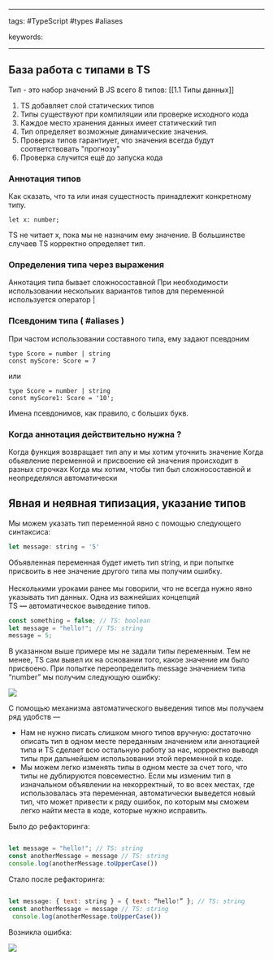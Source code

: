 ____

tags: #TypeScript #types #aliases

keywords:

_____

## База работа с типами в TS

Тип - это набор значений
В JS всего 8 типов: [[1.1 Типы данных]]

1. TS добавляет слой статических типов
2. Типы существуют при компиляции или проверке исходного кода
3. Каждое место хранения данных имеет статический тип
4. Тип определяет возможные динамические значения.
5. Проверка типов гарантиует, что значения всегда будут соответствовать "прогнозу"
6. Проверка случится ещё до запуска кода

### Аннотация типов

Как сказать, что та или иная сущестность принадлежит конкретному типу.
~~~
let x: number;
~~~

TS не читает x, пока мы не назначим ему значение.
В большинстве случаев TS корректно определяет тип.

### Определения типа через выражения

Аннотация типа бывает сложносоставной
При необходимости использовании нескольких вариантов типов для переменной используется оператор |

### Псевдоним типа ( #aliases )

При частом использовании составного типа, ему задают псевдоним
~~~
type Score = number | string
const myScore: Score = 7
~~~
или
~~~
type Score = number | string
const myScore1: Score = '10';
~~~

Имена псевдонимов, как правило, с больших букв.

### Когда аннотация действительно нужна ?

Когда функция возвращает тип any и мы хотим уточнить значение
Когда обьявление переменной и присвоение ей значения происходит в разных строчках
Когда мы хотим, чтобы тип был сложносоставной и неопределялся автоматически

## Явная и неявная типизация, указание типов

Мы можем указать тип переменной явно с помощью следующего синтаксиса:

```javascript
let message: string = '5'
```

Объявленная переменная будет иметь тип string, и при попытке присвоить в нее значение другого типа мы получим ошибку.  
   
Несколькими уроками ранее мы говорили, что не всегда нужно явно указывать тип данных. Одна из важнейших концепций TS **—** автоматическое выведение типов.

```javascript
const something = false; // TS: boolean
let message = "hello!"; // TS: string
message = 5;
```

В указанном выше примере мы не задали типы переменным. Тем не менее, TS сам вывел их на основании того, какое значение им было присвоено. При попытке переопределить message значением типа “number” мы получим следующую ошибку:  

![](https://platform.kata.academy/uploads/2022/7/9/Screenshot%202022-08-09%20at%2019.25.23_18_25_44.png)  
  
С помощью механизма автоматического выведения типов мы получаем ряд удобств —
-   Нам не нужно писать слишком много типов вручную: достаточно описать тип в одном месте переданным значением или аннотацией типа и TS сделает всю остальную работу за нас, корректно выводя типы при дальнейшем использовании этой переменной в коде.
-   Мы можем легко изменять типы в одном месте за счет того, что типы не дублируются повсеместно. Если мы изменим тип в изначальном объявлении на некорректный, то во всех местах, где использовалась эта переменная, автоматически выведется новый тип, что может привести к ряду ошибок, по которым мы сможем легко найти места в коде, которые нужно исправить. 

Было до рефакторинга:

```javascript

let message = "hello!"; // TS: string
const anotherMessage = message // TS: string
console.log(anotherMessage.toUpperCase())
```

Стало после рефакторинга:

```javascript

let message: { text: string } = { text: “hello!” }; // TS: string
const anotherMessage = message // TS: string
 console.log(anotherMessage.toUpperCase())
```

Возникла ошибка:

![](https://platform.kata.academy/uploads/2022/7/9/Screenshot%202022-08-09%20at%2019.27.59_18_28_20.png)
